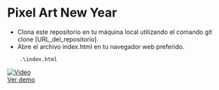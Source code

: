 # Pixel Art New Year

- Clona este repositorio en tu máquina local utilizando el comando git clone [URL_del_repositorio].
- Abre el archivo index.html en tu navegador web preferido.

```
    .\index.html
```
[![Video](https://img.youtube.com/vi/p2knS4mqxI0/0.jpg)](https://www.youtube.com/watch?v=p2knS4mqxI0)  
[Ver demo](https://www.youtube.com/watch?v=p2knS4mqxI0)
